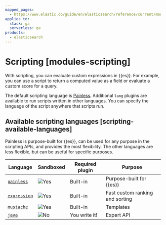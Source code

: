 ```yaml
---
mapped_pages:
  - https://www.elastic.co/guide/en/elasticsearch/reference/current/modules-scripting.html
applies_to:
  stack: ga
  serverless: ga
products:
  - elasticsearch
---
```


# Scripting [modules-scripting]

With scripting, you can evaluate custom expressions in {{es}}. For example, you can use a script to return a computed value as a field or evaluate a custom score for a query.

The default scripting language is [Painless](scripting/modules-scripting-painless.md). Additional `lang` plugins are available to run scripts written in other languages. You can specify the language of the script anywhere that scripts run.


## Available scripting languages [scripting-available-languages] 

Painless is purpose-built for {{es}}, can be used for any purpose in the scripting APIs, and provides the most flexibility. The other languages are less flexible, but can be useful for specific purposes.

| Language | Sandboxed | Required plugin | Purpose |
| --- | --- | --- | --- |
| [`painless`](scripting/modules-scripting-painless.md) | ![Yes](https://doc-icons.s3.us-east-2.amazonaws.com/icon-yes.png "") | Built-in | Purpose-built for {{es}} |
| [`expression`](scripting/modules-scripting-expression.md) | ![Yes](https://doc-icons.s3.us-east-2.amazonaws.com/icon-yes.png "") | Built-in | Fast custom ranking and sorting |
| [`mustache`](../solutions/search/search-templates.md) | ![Yes](https://doc-icons.s3.us-east-2.amazonaws.com/icon-yes.png "") | Built-in | Templates |
| [`java`](scripting/modules-scripting-engine.md) | ![No](https://doc-icons.s3.us-east-2.amazonaws.com/icon-no.png "") | You write it! | Expert API |

